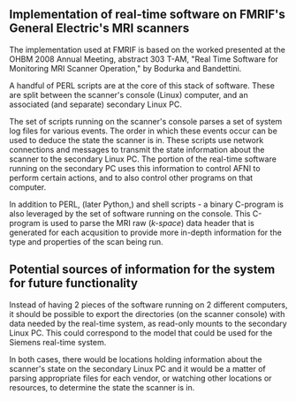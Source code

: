 
## Implementation of real-time software on FMRIF's General Electric's MRI scanners

The implementation used at FMRIF is based on the worked presented at the OHBM
2008 Annual Meeting, abstract 303 T-AM, "Real Time Software for Monitoring MRI
Scanner Operation," by Bodurka and Bandettini.

A handful of PERL scripts are at the core of this stack of software.  These are
split between the scanner's console (Linux) computer, and an associated (and
separate) secondary Linux PC.

The set of scripts running on the scanner's console parses a set of system log
files for various events.  The order in which these events occur can be used to
deduce the state the scanner is in.  These scripts use network connections and
messages to transmit the state information about the scanner to the secondary
Linux PC.  The portion of the real-time software running on the secondary PC
uses this information to control AFNI to perform certain actions, and to also
control other programs on that computer.

In addition to PERL, (later Python,) and shell scripts - a binary C-program is
also leveraged by the set of software running on the console.  This C-program
is used to parse the MRI raw (*k-space*) data header that is generated for each
acqusition to provide more in-depth information for the type and properties of
the scan being run.



## Potential sources of information for the system for future functionality

Instead of having 2 pieces of the software running on 2 different computers, it
should be possible to export the directories (on the scanner console) with data
needed by the real-time system, as read-only mounts to the secondary Linux PC.
This could correspond to the model that could be used for the Siemens real-time
system.

In both cases, there would be locations holding information about the scanner's
state on the secondary Linux PC and it would be a matter of parsing appropriate
files for each vendor, or watching other locations or resources, to determine
the state the scanner is in.


